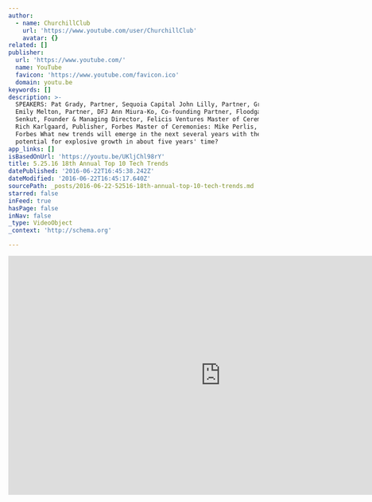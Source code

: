 ```yaml
---
author:
  - name: ChurchillClub
    url: 'https://www.youtube.com/user/ChurchillClub'
    avatar: {}
related: []
publisher:
  url: 'https://www.youtube.com/'
  name: YouTube
  favicon: 'https://www.youtube.com/favicon.ico'
  domain: youtu.be
keywords: []
description: >-
  SPEAKERS: Pat Grady, Partner, Sequoia Capital John Lilly, Partner, Greylock
  Emily Melton, Partner, DFJ Ann Miura-Ko, Co-founding Partner, Floodgate Aydin
  Senkut, Founder & Managing Director, Felicis Ventures Master of Ceremonies:
  Rich Karlgaard, Publisher, Forbes Master of Ceremonies: Mike Perlis, CEO,
  Forbes What new trends will emerge in the next several years with the
  potential for explosive growth in about five years' time?
app_links: []
isBasedOnUrl: 'https://youtu.be/UKljChl98rY'
title: 5.25.16 18th Annual Top 10 Tech Trends
datePublished: '2016-06-22T16:45:38.242Z'
dateModified: '2016-06-22T16:45:17.640Z'
sourcePath: _posts/2016-06-22-52516-18th-annual-top-10-tech-trends.md
starred: false
inFeed: true
hasPage: false
inNav: false
_type: VideoObject
_context: 'http://schema.org'

---
```

<iframe src="https://cdn.embedly.com/widgets/media.html?src=https%3A%2F%2Fwww.youtube.com%2Fembed%2FUKljChl98rY%3Ffeature%3Doembed&amp;url=http%3A%2F%2Fwww.youtube.com%2Fwatch%3Fv%3DUKljChl98rY&amp;image=https%3A%2F%2Fi.ytimg.com%2Fvi%2FUKljChl98rY%2Fhqdefault.jpg&amp;key=b7d04c9b404c499eba89ee7072e1c4f7&amp;type=text%2Fhtml&amp;schema=youtube" width="854" height="480" scrolling="no" frameborder="0" allowfullscreen="" style=""></iframe>